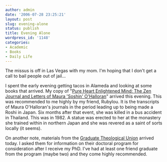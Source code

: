 ```yaml
---
author: admin
date: '2006-07-28 23:25:21'
layout: post
slug: evening-alone
status: publish
title: Evening Alone
wordpress_id: '1148'
categories:
- Academic
- Books
- Daily Life
---
```

The missus is off in Las Vegas with my mom. I'm hoping that I don't get a call to bail people out of jail...

I spent the early evening getting tacos in Alameda and looking at some books that arrived. My copy of "<a href="http://www.amazon.com/gp/product/0804819777/">Pure Heart Enlightened Mind: The Zen Journal and Letters of Maura 'Soshin' O'Halloran</a>" arrived this evening. This was recommended to me highly by my friend, Rubylou. It is the transcripts of Maura O'Halloran's journals in the period leading up to being made a Roshi in Japan. Six months after that event, she was killed in a bus accident in Thailand. This was in 1982. A statue was erected to her at the monastery she trained within in northern Japan and she was revered as a saint of sorts locally (it seems).

On another note, materials from the <a href="http://www.gtu.edu/">Graduate Theological Union</a> arrived today. I asked them for information on their doctoral program for consideration after I receive my PhD. I've had at least one friend graduate from the program (maybe two) and they come highly recommended.
